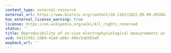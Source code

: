 ```yaml
---
content_type: external-resource
external_url: https://www.biorxiv.org/content/10.1101/2022.05.09.491042v3
has_external_license_warning: true
license: https://en.wikipedia.org/wiki/All_rights_reserved
status: ''
title: Reproducibility of in-vivo electrophysiological measurements in mice
uid: b412c561-2db9-42ad-a66c-49bc5ab563a9
wayback_url: ''
---
```

